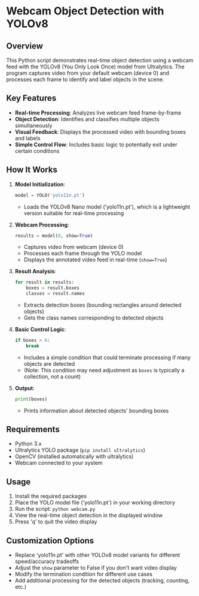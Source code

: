 # Webcam Object Detection with YOLOv8

## Overview

This Python script demonstrates real-time object detection using a webcam feed with the YOLOv8 (You Only Look Once) model from Ultralytics. The program captures video from your default webcam (device 0) and processes each frame to identify and label objects in the scene.

## Key Features

- **Real-time Processing**: Analyzes live webcam feed frame-by-frame
- **Object Detection**: Identifies and classifies multiple objects simultaneously
- **Visual Feedback**: Displays the processed video with bounding boxes and labels
- **Simple Control Flow**: Includes basic logic to potentially exit under certain conditions

## How It Works

1. **Model Initialization**:
   ```python
   model = YOLO('yolo11n.pt')
   ```
   - Loads the YOLOv8 Nano model ('yolo11n.pt'), which is a lightweight version suitable for real-time processing

2. **Webcam Processing**:
   ```python
   results = model(0, show=True)
   ```
   - Captures video from webcam (device 0)
   - Processes each frame through the YOLO model
   - Displays the annotated video feed in real-time (`show=True`)

3. **Result Analysis**:
   ```python
   for result in results:
       boxes = result.boxes
       classes = result.names
   ```
   - Extracts detection boxes (bounding rectangles around detected objects)
   - Gets the class names corresponding to detected objects

4. **Basic Control Logic**:
   ```python
   if boxes > 6:
       break
   ```
   - Includes a simple condition that could terminate processing if many objects are detected
   - (Note: This condition may need adjustment as `boxes` is typically a collection, not a count)

5. **Output**:
   ```python
   print(boxes)
   ```
   - Prints information about detected objects' bounding boxes

## Requirements

- Python 3.x
- Ultralytics YOLO package (`pip install ultralytics`)
- OpenCV (installed automatically with ultralytics)
- Webcam connected to your system

## Usage

1. Install the required packages
2. Place the YOLO model file ('yolo11n.pt') in your working directory
3. Run the script: `python webcam.py`
4. View the real-time object detection in the displayed window
5. Press 'q' to quit the video display

## Customization Options

- Replace 'yolo11n.pt' with other YOLOv8 model variants for different speed/accuracy tradeoffs
- Adjust the `show` parameter to False if you don't want video display
- Modify the termination condition for different use cases
- Add additional processing for the detected objects (tracking, counting, etc.)
